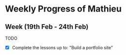 # Weekly Progress of Mathieu #
## Week (19th Feb - 24th Feb) ##
TODO

 - [x] Complete the lessons up to: "Build a portfolio site"
